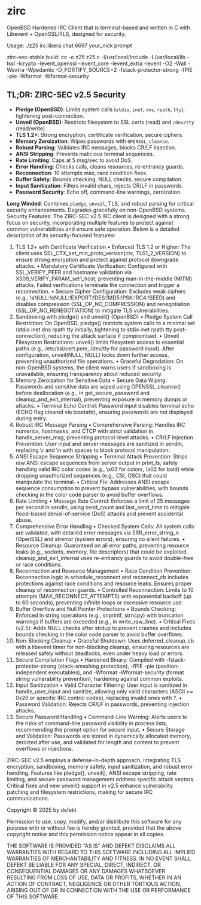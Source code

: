 # zirc
OpenBSD Hardened IRC Client that is terminal-based and written in C with Libevent + OpenSSL/TLS, designed for security.

Usage: ./z25 irc.libera.chat 6697 your_nick prompt

zirc-sec-stable build:
cc -o z25 z25.c -I/usr/local/include -L/usr/local/lib -lssl -lcrypto -levent_openssl -levent_core -levent_extra -levent -O2 -Wall -Wextra -Wpedantic -D_FORTIFY_SOURCE=2 -fstack-protector-strong -fPIE -pie -Wformat -Wformat-security


## TL;DR: ZIRC-SEC v2.5 Security

- **Pledge (OpenBSD)**: Limits system calls (`stdio`, `inet`, `dns`, `rpath`, `tty`), tightening post-connection.
- **Unveil (OpenBSD)**: Restricts filesystem to SSL certs (read) and `/dev/tty` (read/write).
- **TLS 1.2+**: Strong encryption, certificate verification, secure ciphers.
- **Memory Zeroization**: Wipes passwords with `OPENSSL_cleanse`.
- **Robust Parsing**: Validates IRC messages, blocks CR/LF injection.
- **ANSI Stripping**: Prevents malicious terminal sequences.
- **Rate Limiting**: Caps at 5 msg/sec to avoid DoS.
- **Error Handling**: Checks calls, cleans resources, re-entrancy guards.
- **Reconnection**: 10 attempts max, race condition fixes.
- **Buffer Safety**: Bounds checking, NULL checks, secure compilation.
- **Input Sanitization**: Filters invalid chars, rejects CR/LF in passwords.
- **Password Security**: Echo off, command-line warnings, zeroization.

**Long Winded**: Combines `pledge`, `unveil`, TLS, and robust parsing for critical security enhancements. Degrades gracefully on non-OpenBSD systems.
Security Features:
The ZIRC-SEC v2.5 IRC client is designed with a strong focus on security, incorporating multiple features to protect against common vulnerabilities and ensure safe operation. Below is a detailed description of its security-focused features:
1. TLS 1.2+ with Certificate Verification
•  Enforced TLS 1.2 or Higher: The client uses SSL_CTX_set_min_proto_version(ctx, TLS1_2_VERSION) to ensure strong encryption and protect against protocol downgrade attacks.
•  Mandatory Certificate Verification: Configured with SSL_VERIFY_PEER and hostname validation via X509_VERIFY_PARAM_set1_host, preventing man-in-the-middle (MITM) attacks. Failed verifications terminate the connection and trigger a reconnection.
•  Secure Cipher Configuration: Excludes weak ciphers (e.g., !aNULL:!eNULL:!EXPORT:!DES:!MD5:!PSK:!RC4:!SEED) and disables compression (SSL_OP_NO_COMPRESSION) and renegotiation (SSL_OP_NO_RENEGOTIATION) to mitigate TLS vulnerabilities.
2. Sandboxing with pledge() and unveil() (OpenBSD)
•  Pledge System Call Restriction: On OpenBSD, pledge() restricts system calls to a minimal set (stdio inet dns rpath tty initially, tightening to stdio inet rpath tty post-connection), reducing the attack surface if compromised.
•  Unveil Filesystem Restrictions: unveil() limits filesystem access to essential paths (e.g., /etc/ssl/cert.pem, /dev/tty for password input). After configuration, unveil(NULL, NULL) locks down further access, preventing unauthorized file operations.
•  Graceful Degradation: On non-OpenBSD systems, the client warns users if sandboxing is unavailable, ensuring transparency about reduced security.
3. Memory Zeroization for Sensitive Data
•  Secure Data Wiping: Passwords and sensitive data are wiped using OPENSSL_cleanse() before deallocation (e.g., in get_secure_password and cleanup_and_exit_internal), preventing exposure in memory dumps or attacks.
•  Terminal Echo Control: Password input disables terminal echo (ECHO flag cleared via tcsetattr), ensuring passwords are not displayed during entry.
4. Robust IRC Message Parsing
•  Comprehensive Parsing: Handles IRC numerics, hostmasks, and CTCP with strict validation in handle_server_msg, preventing protocol-level attacks.
•  CR/LF Injection Prevention: User input and server messages are sanitized in sendln, replacing \r and \n with spaces to block protocol manipulation.
5. ANSI Escape Sequence Stripping
•  Terminal Attack Prevention: Strips raw ANSI escape sequences from server output in print_ts, safely handling valid IRC color codes (e.g., \x03 for colors, \x02 for bold) while dropping unauthorized sequences (e.g., CSI, OSC) that could manipulate the terminal.
•  Critical Fix: Addresses ANSI escape sequence consumption to prevent bypass vulnerabilities, with bounds checking in the color code parser to avoid buffer overflows.
6. Rate Limiting
•  Message Rate Control: Enforces a limit of 25 messages per second in sendln, using send_count and last_send_time to mitigate flood-based denial-of-service (DoS) attacks and prevent accidental abuse.
7. Comprehensive Error Handling
•  Checked System Calls: All system calls are validated, with detailed error messages via ERR_error_string_n (OpenSSL) and strerror (system errors), ensuring no silent failures.
•  Resource Cleanup: Guaranteed on all error paths, preventing resource leaks (e.g., sockets, memory, file descriptors) that could be exploited. cleanup_and_exit_internal uses re-entrancy guards to avoid double-free or race conditions.
8. Reconnection and Resource Management
•  Race Condition Prevention: Reconnection logic in schedule_reconnect and reconnect_cb includes protections against race conditions and resource leaks. Ensures proper cleanup of reconnection guards.
•  Controlled Reconnection: Limits to 10 attempts (MAX_RECONNECT_ATTEMPTS) with exponential backoff (up to 60 seconds), preventing infinite loops or excessive resource use.
9. Buffer Overflow and Null Pointer Protections
•  Bounds Checking: Enforced in string operations (e.g., snprintf, strncpy) with truncation warnings if buffers are exceeded (e.g., in write_raw_line).
•  Critical Fixes (v2.5): Adds NULL checks after strdup to prevent crashes and includes bounds checking in the color code parser to avoid buffer overflows.
10. Non-Blocking Cleanup
•  Graceful Shutdown: Uses deferred_cleanup_cb with a libevent timer for non-blocking cleanup, ensuring resources are released safely without deadlocks, even under heavy load or errors.
11. Secure Compilation Flags
•  Hardened Binary: Compiled with -fstack-protector-strong (stack-smashing protection), -fPIE -pie (position-independent executables), and -Wformat -Wformat-security (format string vulnerability prevention), hardening against common exploits.
12. Input Sanitization
•  Valid Character Filtering: User input is sanitized in handle_user_input and sanitize, allowing only valid characters (ASCII >= 0x20 or specific IRC control codes), replacing invalid ones with ?.
•  Password Validation: Rejects CR/LF in passwords, preventing injection attacks.
13. Secure Password Handling
•  Command-Line Warning: Alerts users to the risks of command-line password visibility in process lists, recommending the prompt option for secure input.
•  Secure Storage and Validation: Passwords are stored in dynamically allocated memory, zeroized after use, and validated for length and content to prevent overflows or injections.

ZIRC-SEC v2.5 employs a defense-in-depth approach, integrating TLS encryption, sandboxing, memory safety, input sanitization, and robust error handling. Features like pledge(), unveil(), ANSI escape stripping, rate limiting, and secure password management address specific attack vectors. Critical fixes and new unveil() support in v2.5 enhance vulnerability patching and filesystem restrictions, making for secure IRC communications.


Copyright © 2025 by defekt

Permission to use, copy, modify, and/or distribute this software for any purpose with or without fee is hereby granted, provided that the above copyright notice and this permission notice appear in all copies.

THE SOFTWARE IS PROVIDED “AS IS” AND DEFEKT DISCLAIMS ALL WARRANTIES WITH REGARD TO THIS SOFTWARE INCLUDING ALL IMPLIED WARRANTIES OF MERCHANTABILITY AND FITNESS. IN NO EVENT SHALL DEFEKT BE LIABLE FOR ANY SPECIAL, DIRECT, INDIRECT, OR CONSEQUENTIAL DAMAGES OR ANY DAMAGES WHATSOEVER RESULTING FROM LOSS OF USE, DATA OR PROFITS, WHETHER IN AN ACTION OF CONTRACT, NEGLIGENCE OR OTHER TORTIOUS ACTION, ARISING OUT OF OR IN CONNECTION WITH THE USE OR PERFORMANCE OF THIS SOFTWARE.
